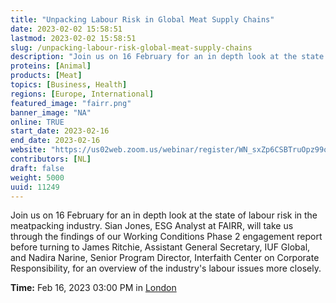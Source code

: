 ```yaml
---
title: "Unpacking Labour Risk in Global Meat Supply Chains"
date: 2023-02-02 15:58:51
lastmod: 2023-02-02 15:58:51
slug: /unpacking-labour-risk-global-meat-supply-chains
description: "Join us on 16 February for an in depth look at the state of labour risk in the meatpacking industry. Sian Jones, ESG Analyst at FAIRR, will take us through the findings of our Working Conditions Phase 2 engagement report before turning to James Ritchie, Assistant General Secretary, IUF Global, and Nadira Narine, Senior Program Director, Interfaith Center on Corporate Responsibility, for an overview of the industry's labour issues more closely.Time: Feb 16, 2023 03:00 PM in London"
proteins: [Animal]
products: [Meat]
topics: [Business, Health]
regions: [Europe, International]
featured_image: "fairr.png"
banner_image: "NA"
online: TRUE
start_date: 2023-02-16
end_date: 2023-02-16
website: "https://us02web.zoom.us/webinar/register/WN_sxZp6CSBTruOpz99obrgDQ"
contributors: [NL]
draft: false
weight: 5000
uuid: 11249
---
```

<p>Join us on 16 February for an in depth look at the state of labour risk in the meatpacking industry. Sian Jones, ESG Analyst at FAIRR, will take us through the findings of our Working Conditions Phase 2 engagement report before turning to James Ritchie, Assistant General Secretary, IUF Global, and Nadira Narine, Senior Program Director, Interfaith Center on Corporate Responsibility, for an overview of the industry's labour issues more closely.</p>
<p><strong>Time:</strong> Feb 16, 2023 03:00 PM in <a href=";">London</a></p>
